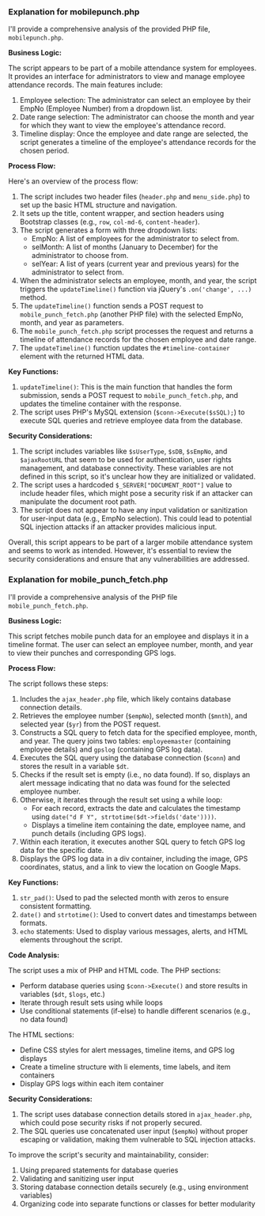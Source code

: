 
### Explanation for mobilepunch.php ###
I'll provide a comprehensive analysis of the provided PHP file, `mobilepunch.php`.

**Business Logic:**

The script appears to be part of a mobile attendance system for employees. It provides an interface for administrators to view and manage employee attendance records. The main features include:

1. Employee selection: The administrator can select an employee by their EmpNo (Employee Number) from a dropdown list.
2. Date range selection: The administrator can choose the month and year for which they want to view the employee's attendance record.
3. Timeline display: Once the employee and date range are selected, the script generates a timeline of the employee's attendance records for the chosen period.

**Process Flow:**

Here's an overview of the process flow:

1. The script includes two header files (`header.php` and `menu_side.php`) to set up the basic HTML structure and navigation.
2. It sets up the title, content wrapper, and section headers using Bootstrap classes (e.g., `row`, `col-md-6`, `content-header`).
3. The script generates a form with three dropdown lists:
	* EmpNo: A list of employees for the administrator to select from.
	* selMonth: A list of months (January to December) for the administrator to choose from.
	* selYear: A list of years (current year and previous years) for the administrator to select from.
4. When the administrator selects an employee, month, and year, the script triggers the `updateTimeline()` function via jQuery's `.on('change', ...)` method.
5. The `updateTimeline()` function sends a POST request to `mobile_punch_fetch.php` (another PHP file) with the selected EmpNo, month, and year as parameters.
6. The `mobile_punch_fetch.php` script processes the request and returns a timeline of attendance records for the chosen employee and date range.
7. The `updateTimeline()` function updates the `#timeline-container` element with the returned HTML data.

**Key Functions:**

1. `updateTimeline()`: This is the main function that handles the form submission, sends a POST request to `mobile_punch_fetch.php`, and updates the timeline container with the response.
2. The script uses PHP's MySQL extension (`$conn->Execute($sSQL);`) to execute SQL queries and retrieve employee data from the database.

**Security Considerations:**

1. The script includes variables like `$sUserType`, `$sDB`, `$sEmpNo`, and `$ajaxRootURL` that seem to be used for authentication, user rights management, and database connectivity. These variables are not defined in this script, so it's unclear how they are initialized or validated.
2. The script uses a hardcoded `$_SERVER["DOCUMENT_ROOT"]` value to include header files, which might pose a security risk if an attacker can manipulate the document root path.
3. The script does not appear to have any input validation or sanitization for user-input data (e.g., EmpNo selection). This could lead to potential SQL injection attacks if an attacker provides malicious input.

Overall, this script appears to be part of a larger mobile attendance system and seems to work as intended. However, it's essential to review the security considerations and ensure that any vulnerabilities are addressed.




### Explanation for mobile_punch_fetch.php ###
I'll provide a comprehensive analysis of the PHP file `mobile_punch_fetch.php`.

**Business Logic:**

This script fetches mobile punch data for an employee and displays it in a timeline format. The user can select an employee number, month, and year to view their punches and corresponding GPS logs.

**Process Flow:**

The script follows these steps:

1. Includes the `ajax_header.php` file, which likely contains database connection details.
2. Retrieves the employee number (`$empNo`), selected month (`$mnth`), and selected year (`$yr`) from the POST request.
3. Constructs a SQL query to fetch data for the specified employee, month, and year. The query joins two tables: `employeemaster` (containing employee details) and `gpslog` (containing GPS log data).
4. Executes the SQL query using the database connection (`$conn`) and stores the result in a variable `$dt`.
5. Checks if the result set is empty (i.e., no data found). If so, displays an alert message indicating that no data was found for the selected employee number.
6. Otherwise, it iterates through the result set using a while loop:
	* For each record, extracts the date and calculates the timestamp using `date("d F Y", strtotime($dt->fields('date'))))`.
	* Displays a timeline item containing the date, employee name, and punch details (including GPS logs).
7. Within each iteration, it executes another SQL query to fetch GPS log data for the specific date.
8. Displays the GPS log data in a div container, including the image, GPS coordinates, status, and a link to view the location on Google Maps.

**Key Functions:**

1. `str_pad()`: Used to pad the selected month with zeros to ensure consistent formatting.
2. `date()` and `strtotime()`: Used to convert dates and timestamps between formats.
3. `echo` statements: Used to display various messages, alerts, and HTML elements throughout the script.

**Code Analysis:**

The script uses a mix of PHP and HTML code. The PHP sections:

* Perform database queries using `$conn->Execute()` and store results in variables (`$dt`, `$logs`, etc.)
* Iterate through result sets using while loops
* Use conditional statements (if-else) to handle different scenarios (e.g., no data found)

The HTML sections:

* Define CSS styles for alert messages, timeline items, and GPS log displays
* Create a timeline structure with li elements, time labels, and item containers
* Display GPS logs within each item container

**Security Considerations:**

1. The script uses database connection details stored in `ajax_header.php`, which could pose security risks if not properly secured.
2. The SQL queries use concatenated user input (`$empNo`) without proper escaping or validation, making them vulnerable to SQL injection attacks.

To improve the script's security and maintainability, consider:

1. Using prepared statements for database queries
2. Validating and sanitizing user input
3. Storing database connection details securely (e.g., using environment variables)
4. Organizing code into separate functions or classes for better modularity
